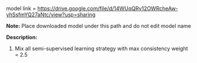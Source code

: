 model link = https://drive.google.com/file/d/14WUqQRy12OWRcheAw-yhSsfmYQ27aNtc/view?usp=sharing

**Note:** Place downloaded model under this path and do not edit model name

**Description:** 
1. Mix all semi-supervised learning strategy with max consistency weight = 2.5
